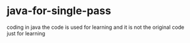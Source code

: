 # java-for-single-pass
coding in java the code is used for learning and it is not the original code
just for learning 

